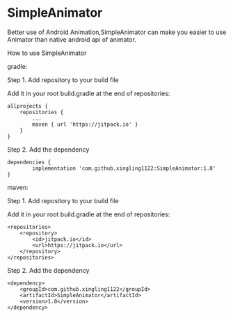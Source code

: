 # SimpleAnimator
Better use of Android Animation,SimpleAnimator can make you easier to use Animator than
native android api of animator.

How to use SimpleAnimator

gradle:

Step 1. Add repository to your build file

Add it in your root build.gradle at the end of repositories:

	allprojects {
		repositories {
			...
			maven { url 'https://jitpack.io' }
		}
	}
  
Step 2. Add the dependency

	dependencies {
	        implementation 'com.github.xingling1122:SimpleAnimator:1.0'
	}
  
 maven:
 
 Step 1. Add repository to your build file
 
 Add it in your root build.gradle at the end of repositories:

	<repositories>
		<repository>
		    <id>jitpack.io</id>
		    <url>https://jitpack.io</url>
		</repository>
	</repositories>
  
Step 2. Add the dependency

	<dependency>
	    <groupId>com.github.xingling1122</groupId>
	    <artifactId>SimpleAnimator</artifactId>
	    <version>1.0</version>
	</dependency>
